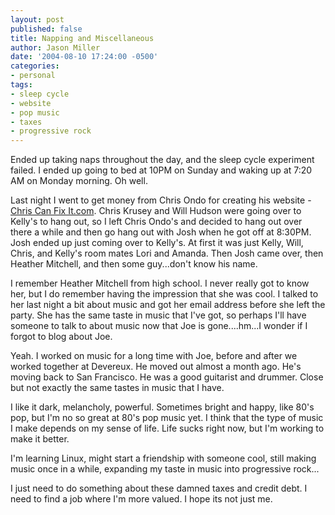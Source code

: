 ```yaml
---
layout: post
published: false
title: Napping and Miscellaneous
author: Jason Miller
date: '2004-08-10 17:24:00 -0500'
categories:
- personal
tags:
- sleep cycle
- website
- pop music
- taxes
- progressive rock
---
```


Ended up taking naps throughout the day, and the sleep cycle experiment failed.
I ended up going to bed at 10PM on Sunday and waking up at 7:20 AM on Monday
morning. Oh well.

Last night I went to get money from Chris Ondo for creating his website - [Chris
Can Fix It.com](http://www.chriscanfixit.com/). Chris Krusey and Will Hudson
were going over to Kelly's to hang out, so I left Chris Ondo's and decided to
hang out over there a while and then go hang out with Josh when he got off at
8:30PM. Josh ended up just coming over to Kelly's. At first it was just Kelly,
Will, Chris, and Kelly's room mates Lori and Amanda. Then Josh came over, then
Heather Mitchell, and then some guy...don't know his name.

I remember Heather Mitchell from high school. I never really got to know her,
but I do remember having the impression that she was cool. I talked to her last
night a bit about music and got her email address before she left the party. She
has the same taste in music that I've got, so perhaps I'll have someone to talk
to about music now that Joe is gone....hm...I wonder if I forgot to blog about
Joe.

Yeah. I worked on music for a long time with Joe, before and after we worked
together at Devereux. He moved out almost a month ago. He's moving back to San
Francisco. He was a good guitarist and drummer. Close but not exactly the same
tastes in music that I have.

I like it dark, melancholy, powerful. Sometimes bright and happy, like 80's pop,
but I'm no so great at 80's pop music yet. I think that the type of music I make
depends on my sense of life. Life sucks right now, but I'm working to make it
better.

I'm learning Linux, might start a friendship with someone cool, still making
music once in a while, expanding my taste in music into progressive rock...

I just need to do something about these damned taxes and credit debt. I need to
find a job where I'm more valued. I hope its not just me.

